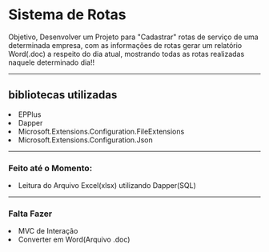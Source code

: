 <h1>
  Sistema de Rotas
  </h1>
  
  <p>Objetivo, Desenvolver um Projeto para "Cadastrar" rotas de serviço de uma determinada empresa, com as informações de rotas gerar um relatório Word(.doc) a respeito do dia atual, mostrando todas as rotas realizadas naquele determinado dia!!</p>
  
  <hr>
 
  <h2>bibliotecas utilizadas</h2>
  
  <li>
    EPPlus
  <li>
    Dapper
    <li>
      Microsoft.Extensions.Configuration.FileExtensions
      <li>
        Microsoft.Extensions.Configuration.Json
 
  <hr>
        
        
  <h3>
    Feito até o Momento:
    </h3>

<li>
      Leitura do Arquivo Excel(xlsx) utilizando Dapper(SQL)
  
  <hr>
  
<h3>
    Falta Fazer
  </h3>
    
<li>
  MVC de Interação
  <li>
    Converter em Word(Arquivo .doc)

